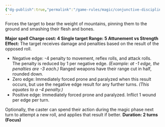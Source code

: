 ```yaml
---
{"dg-publish":true,"permalink":"/game-rules/magic/conjunctive-disciplines/gravity-spells/cosmic-crush/"}
---
```


Forces the target to bear the weight of mountains, pinning them to the ground and smashing their flesh and bones.

**Major spell
Charge cost: 4
Single target
Range: 5
Attunement vs Strength
Effect:** The target receives damage and penalties based on the result of the opposed roll. 
- Negative edge: -4 penalty to movement, reflex rolls, and attack rolls. The penalty is reduced by 1 per negative edge. *(Example: at -1 edge, the penalties are -3 each.)* Ranged weapons have their range cut in half, rounded down.
- Zero edge: Immediately forced prone and paralyzed when this result occurs, but use the negative edge result for any further turns. *(This equates to a -4 penalty.)*
- Positive edge: Immediately forced prone and paralyzed. Inflict 1 wound per edge per turn.

Optionally, the caster can spend their action during the magic phase next turn to attempt a new roll, and applies that result if better.
**Duration: 2 turns (Focus)**